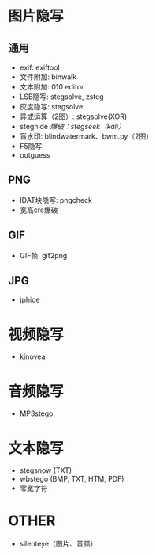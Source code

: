# 图片隐写
## 通用
- exif: exiftool
- 文件附加: binwalk
- 文本附加: 010 editor
- LSB隐写: stegsolve, zsteg
- 灰度隐写: stegsolve
- 异或运算（2图）: stegsolve(XOR)
- steghide *爆破：stegseek（kali）*
- 盲水印: blindwatermark、bwm.py（2图）
- F5隐写
- outguess

## PNG
- IDAT块隐写: pngcheck
- 宽高crc爆破

## GIF
- GIF帧: gif2png

## JPG
- jphide

# 视频隐写
- kinovea

# 音频隐写
- MP3stego

# 文本隐写
- stegsnow (TXT)
- wbstego (BMP, TXT, HTM, PDF)
- 零宽字符

# OTHER
- silenteye（图片、音频）
